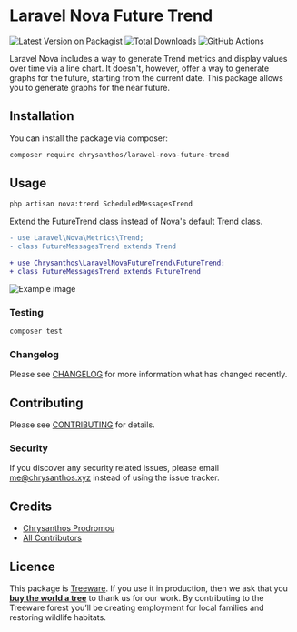 # Laravel Nova Future Trend

[![Latest Version on Packagist](https://img.shields.io/packagist/v/chrysanthos/laravel-nova-future-trend.svg?style=flat-square)](https://packagist.org/packages/chrysanthos/laravel-nova-future-trend)
[![Total Downloads](https://img.shields.io/packagist/dt/chrysanthos/laravel-nova-future-trend.svg?style=flat-square)](https://packagist.org/packages/chrysanthos/laravel-nova-future-trend)
![GitHub Actions](https://github.com/chrysanthos/laravel-nova-future-trend/actions/workflows/main.yml/badge.svg)

Laravel Nova includes a way to generate Trend metrics and display values over time via a line chart. It doesn't, however, offer a way to generate graphs for the future, starting from the current date. This package allows you to generate graphs for the near future. 

## Installation

You can install the package via composer:

```bash
composer require chrysanthos/laravel-nova-future-trend
```

## Usage

```bash
php artisan nova:trend ScheduledMessagesTrend
```

Extend the FutureTrend class instead of Nova's default Trend class.
```diff
- use Laravel\Nova\Metrics\Trend;
- class FutureMessagesTrend extends Trend

+ use Chrysanthos\LaravelNovaFutureTrend\FutureTrend;
+ class FutureMessagesTrend extends FutureTrend

```

![Example image](https://chrysanthos.xyz/wp-content/uploads/2022/08/future-messages.png)


### Testing

```bash
composer test
```

### Changelog

Please see [CHANGELOG](CHANGELOG.md) for more information what has changed recently.

## Contributing

Please see [CONTRIBUTING](CONTRIBUTING.md) for details.

### Security

If you discover any security related issues, please email me@chrysanthos.xyz instead of using the issue tracker.

## Credits

-   [Chrysanthos Prodromou](https://github.com/chrysanthos)
-   [All Contributors](../../contributors)

## Licence

This package is [Treeware](https://treeware.earth). If you use it in production, then we ask that you [**buy the world a tree**](https://plant.treeware.earth/chrysanthos/laravel-nova-future-trend) to thank us for our work. By contributing to the Treeware forest you’ll be creating employment for local families and restoring wildlife habitats.
